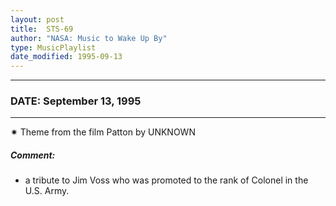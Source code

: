 ```yaml
---
layout: post
title:  STS-69
author: "NASA: Music to Wake Up By"
type: MusicPlaylist
date_modified: 1995-09-13
---
```


----
### DATE: September 13, 1995
----
✷ Theme from the film Patton by UNKNOWN

##### Comment:
* a tribute to Jim Voss who was promoted to the rank of Colonel in the U.S. Army.
